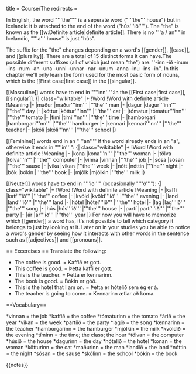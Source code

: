title = Course/The
redirects =
>>>>

In English, the word "'''the'''" is a seperate word ("'''the''' house") but in Icelandic it is attached to the end of the word ("hús'''ið'''"). The "the" is known as the [[w:Definite article|definite article]]. There is no "''a / an''" in Icelandic, "'''a''' house" is just "hús".

The suffix for the "the" changes depending on a word's [[gender]], [[case]], and [[plurality]]. There are a total of 15 distinct forms it can have.<ref>The possible different suffixes (all of which just mean "the") are: ''-inn -ið -inum -ins -num -an -una -unni -unnar -nar -unum -anna -inu -ins -in''.</ref> In this chapter we'll only learn the form used for the most basic form of nouns, which is the [[First case|first case]] in the [[singular]].

[[Masculine]] words have to end in "'''inn'''":<ref name=":0">In the  [[First case|first case]], [[singular]].</ref>
{| class="wikitable"
|+
!Word
!Word with definite article
!Meaning
|-
|maður
|maður'''inn'''
|'''the''' man
|-
|dagur
|dagur'''inn'''
|'''the''' day
|-
|köttur
|köttur'''inn'''
|'''the''' cat
|-
|tómatur
|tómatur'''inn'''
|'''the''' tomato
|-
|tími
|tími'''nn'''
|'''the''' time
|-
|hamborgari
|hamborgari'''nn'''
|'''the''' hamburger
|-
|kennari
|kennari'''nn'''
|'''the''' teacher
|-
|skóli
|skóli'''nn'''
|'''the''' school
|}

[[Feminine]] words end in an "'''an'''" if the word already ends in an "a", otherwise it ends in "'''in'''":<ref name=":0" />
{| class="wikitable"
|+
!Word
!Word with definite article
!Meaning
|-
|kona
|kona'''n'''
|'''the''' woman
|-
|tölva
|tölva'''n'''
|'''the''' computer
|-
|vinna
|vinnan
|'''the''' job
|-
|sósa
|sósan
|'''the''' sause
|-
|vika
|vikan
|'''the''' week
|-
|nótt
|nóttin
|'''the''' night
|-
|bók
|bókin
|'''the''' book
|-
|mjólk
|mjólkin
|'''the''' milk
|}

[[Neuter]] words have to end in "'''ið'''" (occasionally "'''ð'''"):<ref name=":0" />
{| class="wikitable"
|+
!Word
!Word with definite article
!Meaning
|-
|kaffi
|kaff'''ið'''
|'''the''' coffee
|-
|kvöld
|kvöld'''ið'''
|'''the''' evening
|-
|land
|land'''ið'''
|'''the''' land
|-
|hótel
|hótel'''ið'''
|'''the''' hotel
|-
|lag
|lag'''ið'''
|'''the''' song
|-
|hús
|hús'''ið'''
|'''the''' house
|-
|partí
|partí'''ið'''
|'''the''' party
|-
|ár
|ár'''ið'''
|'''the''' year
|}
For now you will have to memorize which [[gender]] a word has, it's not possible to tell which category it belongs to just by looking at it. Later on in your studies you be able to notice a word's gender by seeing how it interacts with other words in the sentence such as [[adjectives]] and [[pronouns]].


== Excercises ==
Translate the following:

* The coffee is good. = Kaffið er gott.
* This coffee is good. = Þetta kaffi er gott.
* This is the teacher. = Þetta er kennarinn.
* The book is good. = Bókin er góð. 
* This is the hotel that I am on. = Þetta er hótelið sem ég er á.
* The teacher is going to come. = Kennarinn ætlar að koma.<br />

==Vocabulary==

*vinnan = the job
*kaffið = the coffee
*tómaturinn = the tomato
*árið = the year
*vikan = the week
*partíið = the party
*lagið = the song
*kennarinn = the teacher
*hamborgarinn = the hamburger
*mjólkin = the milk
*kvöldið = the evening
*tíminn = the time; the class; the hour
*tölvan = the computer
*húsið = the house
*dagurinn = the day
*hótelið = the hotel
*konan = the woman
*kötturinn = the cat
*maðurinn = the man
*landið = the land
*nóttin = the night
*sósan = the sause
*skólinn = the school
*bókin = the book

{{notes}}